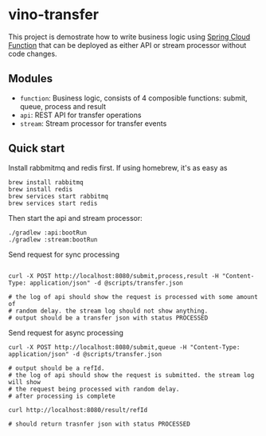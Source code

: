 # vino-transfer

This project is demostrate how to write business logic using [Spring Cloud Function](https://spring.io/projects/spring-cloud-function) that can be deployed as either API or stream processor without code changes.


## Modules

- `function`: Business logic, consists of 4 composible functions: submit, queue, process and result
- `api`: REST API for transfer operations
- `stream`: Stream processor for transfer events

## Quick start

Install rabbmitmq and redis first. If using homebrew, it's as easy as 

```shell
brew install rabbitmq
brew install redis
brew services start rabbitmq
brew services start redis
```

Then start the api and stream processor:
```shell
./gradlew :api:bootRun
./gradlew :stream:bootRun
```

Send request for sync processing
```shell

curl -X POST http://localhost:8080/submit,process,result -H "Content-Type: application/json" -d @scripts/transfer.json 

# the log of api should show the request is processed with some amount of 
# random delay. the stream log should not show anything.
# output should be a transfer json with status PROCESSED
```

Send request for async processing
```shell
curl -X POST http://localhost:8080/submit,queue -H "Content-Type: application/json" -d @scripts/transfer.json 

# output should be a refId. 
# the log of api should show the request is submitted. the stream log will show 
# the request being processed with random delay.
# after processing is complete

curl http://localhost:8080/result/refId 

# should return trasnfer json with status PROCESSED
```
